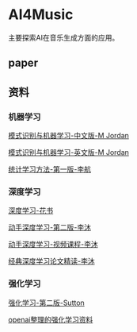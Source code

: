 # AI4Music
主要探索AI在音乐生成方面的应用。

## paper

## 资料
### 机器学习
[模式识别与机器学习-中文版-M Jordan](https://mqshen.gitbooks.io/prml/content/Chapter11/markov_chain_monte_carlo.html)  

[模式识别与机器学习-英文版-M Jordan](https://www.microsoft.com/en-us/research/uploads/prod/2006/01/Bishop-Pattern-Recognition-and-Machine-Learning-2006.pdf)  

[统计学习方法-第一版-李航](http://www.wenqujingdian.com/Public/editor/attached/file/20180329/20180329091649_18643.pdf)

[]()

[]()

### 深度学习
[深度学习-花书](https://www.deeplearningbook.org/)  

[动手深度学习-第二版-李沐](https://zh.d2l.ai/chapter_preface/index.html)  

[动手深度学习-视频课程-李沐](https://space.bilibili.com/1567748478/channel/seriesdetail?sid=358497)  

[经典深度学习论文精读-李沐](https://space.bilibili.com/1567748478/channel/seriesdetail?sid=398820)  

[]()

### 强化学习
[强化学习-第二版-Sutton](http://www.incompleteideas.net/book/the-book.html)

[openai整理的强化学习资料](https://spinningup.openai.com/en/latest/user/introduction.html)
